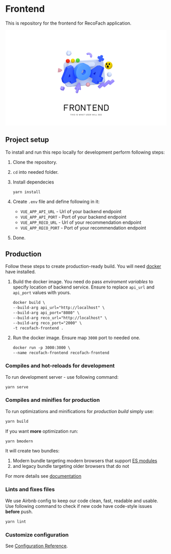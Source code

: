 # Frontend

This is repository for the frontend for RecoFach application.

![Frontend poster](public/poster.png)

## Project setup

To install and run this repo locally for development
perform following steps:

1. Clone the repository.
1. `cd` into needed folder.
1. Install dependecies

    ```bash
    yarn install
    ```

1. Create `.env` file and define following in it:
    - `VUE_APP_API_URL` - Url of your backend endpoint
    - `VUE_APP_API_PORT` - Port of your backend endpoint
    - `VUE_APP_RECO_URL` - Url of your recommendation endpoint
    - `VUE_APP_RECO_PORT` - Port of your recommendation endpoint
1. Done.

## Production

Follow these steps to create production-ready build. You will need [docker](https://docker.com) have installed.

1. Build the docker image. You need do pass *enviroment variables*
   to specify location of backend service. Ensure to replace
   `api_url` and `api_port` values with yours.

    ```docker
    docker build \
    --build-arg api_url="http://localhost" \
    --build-arg api_port="8080" \
    --build-arg reco_url="http://localhost" \
    --build-arg reco_port="2000" \
    -t recofach-frontend .
    ```

1. Run the docker image. Ensure map `3000` port to needed one.

    ```docker
    docker run -p 3000:3000 \
    --name recofach-frontend recofach-frontend
    ```

### Compiles and hot-reloads for development

To run development server - use following command:

```bash
yarn serve
```

### Compiles and minifies for production

To run optimizations and minifications for *production build*
simply use:

```bash
yarn build
```

If you want **more** optimization run:

```bash
yarn bmodern
```

It will create two bundles:

1. Modern bundle targeting modern browsers that support
   [ES modules](https://jakearchibald.com/2017/es-modules-in-browsers/)
1. and legacy bundle targeting older browsers that do not

For more details see [documentation](https://cli.vuejs.org/guide/browser-compatibility.html#modern-mode)

### Lints and fixes files

We use Airbnb config to keep our code clean, fast,
readable and usable. Use following command to check if
new code have code-style issues **before** push.

```bash
yarn lint
```

### Customize configuration

See [Configuration Reference](https://cli.vuejs.org/config/).
